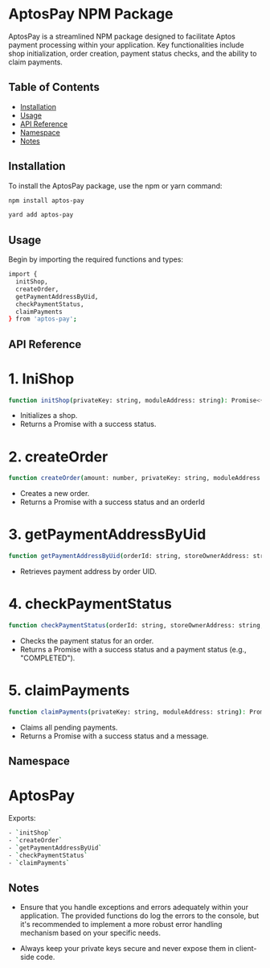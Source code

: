 # AptosPay NPM Package

AptosPay is a streamlined NPM package designed to facilitate Aptos payment processing within your application. Key functionalities include shop initialization, order creation, payment status checks, and the ability to claim payments.

## Table of Contents

- [Installation](#installation)
- [Usage](#usage)
- [API Reference](#api-reference)
- [Namespace](#namespace)
- [Notes](#notes)

## Installation

To install the AptosPay package, use the npm  or yarn command:

```bash
npm install aptos-pay
```

```bash
yard add aptos-pay
```

## Usage
Begin by importing the required functions and types:

```bash
import {
  initShop,
  createOrder,
  getPaymentAddressByUid,
  checkPaymentStatus,
  claimPayments
} from 'aptos-pay';
```

## API Reference

# 1. IniShop
```bash
function initShop(privateKey: string, moduleAddress: string): Promise<{ success: boolean; }>
```

- Initializes a shop.
- Returns a Promise with a success status.

# 2. createOrder
```bash
function createOrder(amount: number, privateKey: string, moduleAddress: string): Promise<{ success: boolean; orderId: number; }>
```
- Creates a new order.
- Returns a Promise with a success status and an orderId

# 3. getPaymentAddressByUid
```bash
function getPaymentAddressByUid(orderId: string, storeOwnerAddress: string, moduleAddress: string)
```

- Retrieves payment address by order UID.

# 4. checkPaymentStatus
```bash
function checkPaymentStatus(orderId: string, storeOwnerAddress: string, moduleAddress: string): Promise<{ success: boolean; status: string; }>
```
- Checks the payment status for an order.
- Returns a Promise with a success status and a payment status (e.g., "COMPLETED").

# 5. claimPayments
```bash
function claimPayments(privateKey: string, moduleAddress: string): Promise<{ success: boolean; message: string; }>
```

- Claims all pending payments.
- Returns a Promise with a success status and a message.

## Namespace
# AptosPay

Exports:
```bash
- `initShop`
- `createOrder`
- `getPaymentAddressByUid`
- `checkPaymentStatus`
- `claimPayments`
```

## Notes
- Ensure that you handle exceptions and errors adequately within your application. The provided functions do log the errors to the console, but it's recommended to implement a more robust error handling mechanism based on your specific needs.

- Always keep your private keys secure and never expose them in client-side code.